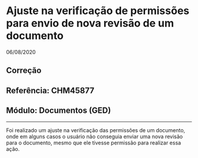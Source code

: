 # Ajuste na verificação de permissões para envio de nova revisão de um documento
06/08/2020
## Correção
## Referência: CHM45877
## Módulo: Documentos (GED)
***

Foi realizado um ajuste na verificação das permissões de um documento, onde em alguns casos o usuário não conseguia enviar uma nova revisão para o documento, mesmo que ele tivesse permissão para realizar essa ação.
